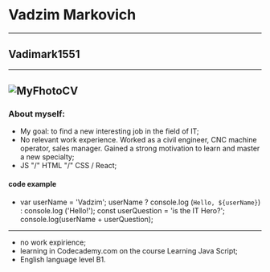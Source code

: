 # Vadzim Markovich
---
## Vadimark1551
---
![MyFhotoCV](C:\Users\Vadim\rs_school\photo.jpg)
---
### About myself:
* My goal: to find a new interesting job in the field of IT;
* No relevant work experience. Worked as a civil engineer, CNC machine operator, sales manager. Gained a strong motivation to learn and master a new specialty;
* JS "/" HTML "/" CSS / React;
#### code example
* var userName = 'Vadzim';
userName ? console.log (`Hello, ${userName}`) : console.log ('Hello!');
const userQuestion = 'is the IT Hero?';
console.log(userName + userQuestion);
---
* no work expirience;
* learning in Codecademy.com on the course Learning Java Script;
* English language level B1.
